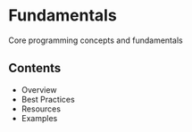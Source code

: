 # Fundamentals

Core programming concepts and fundamentals

## Contents
- Overview
- Best Practices
- Resources
- Examples
